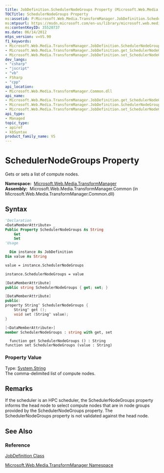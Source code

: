 ```yaml
---
title: JobDefinition.SchedulerNodeGroups Property (Microsoft.Web.Media.TransformManager)
TOCTitle: SchedulerNodeGroups Property
ms:assetid: P:Microsoft.Web.Media.TransformManager.JobDefinition.SchedulerNodeGroups
ms:mtpsurl: https://msdn.microsoft.com/en-us/library/microsoft.web.media.transformmanager.jobdefinition.schedulernodegroups(v=VS.90)
ms:contentKeyID: 35520737
ms.date: 06/14/2012
mtps_version: v=VS.90
f1_keywords:
- Microsoft.Web.Media.TransformManager.JobDefinition.SchedulerNodeGroups
- Microsoft.Web.Media.TransformManager.JobDefinition.get_SchedulerNodeGroups
- Microsoft.Web.Media.TransformManager.JobDefinition.set_SchedulerNodeGroups
dev_langs:
- "csharp"
- "jscript"
- "vb"
- FSharp
- "cpp"
api_location:
- Microsoft.Web.Media.TransformManager.Common.dll
api_name:
- Microsoft.Web.Media.TransformManager.JobDefinition.get_SchedulerNodeGroups
- Microsoft.Web.Media.TransformManager.JobDefinition.SchedulerNodeGroups
- Microsoft.Web.Media.TransformManager.JobDefinition.set_SchedulerNodeGroups
api_type:
- Managed
topic_type:
- apiref
- kbSyntax
product_family_name: VS
---
```


# SchedulerNodeGroups Property

Gets or sets a list of compute nodes.

**Namespace:**  [Microsoft.Web.Media.TransformManager](microsoft-web-media-transformmanager-namespace.md)  
**Assembly:**  Microsoft.Web.Media.TransformManager.Common (in Microsoft.Web.Media.TransformManager.Common.dll)

## Syntax

```vb
'Declaration
<DataMemberAttribute> _
Public Property SchedulerNodeGroups As String
    Get
    Set
'Usage

  Dim instance As JobDefinition
Dim value As String

value = instance.SchedulerNodeGroups

instance.SchedulerNodeGroups = value
```

```csharp
[DataMemberAttribute]
public string SchedulerNodeGroups { get; set; }
```

```cpp
[DataMemberAttribute]
public:
property String^ SchedulerNodeGroups {
    String^ get ();
    void set (String^ value);
}
```

``` fsharp
[<DataMemberAttribute>]
member SchedulerNodeGroups : string with get, set
```

```jscript
  function get SchedulerNodeGroups () : String
function set SchedulerNodeGroups (value : String)
```

### Property Value

Type: [System.String](https://msdn.microsoft.com/library/s1wwdcbf)  
The comma-delimited list of compute nodes.  

## Remarks

If the scheduler is an HPC scheduler, the SchedulerNodeGroups property informs the head node to select compute nodes that are in node groups provided by the SchedulerNodeGroups property. The SchedulerNodeGroups property is not validated against the head node.

## See Also

### Reference

[JobDefinition Class](jobdefinition-class-microsoft-web-media-transformmanager.md)

[Microsoft.Web.Media.TransformManager Namespace](microsoft-web-media-transformmanager-namespace.md)

